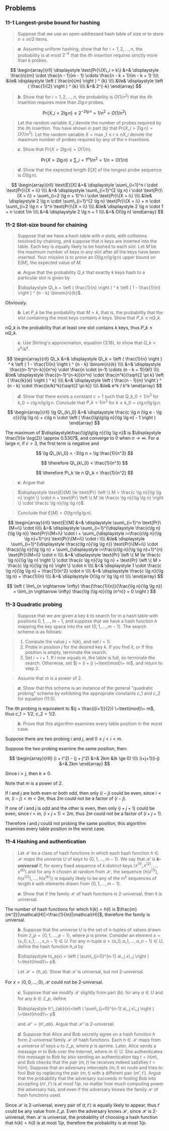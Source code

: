 ## Problems

### 11-1 Longest-probe bound for hashing

> Suppose that we use an open-addressed hash table of size $m$ to store $n \le m/2$ items.

> __*a*__. Assuming uniform hashing, show that for $i=1,2,\dots,n$, the probability is at most $2^{-k}$ that the $i$th insertion requires strictly more than $k$ probes.

$$
\begin{array}{rll}
\displaystyle \text{Pr}\{X\_i > k\} &=& 
\displaystyle \frac{n}{m} \cdot \frac{n - 1}{m - 1} \cdots \frac{n - k + 1}{m - k + 1} \\\\
&\le& \displaystyle \left ( \frac{n}{m} \right ) ^ {k} \\\\
&\le& \displaystyle \left ( \frac{1}{2} \right ) ^ {k} \\\\
&=& 2^{-k}
\end{array}
$$

> __*b*__. Show that for $i=1,2,\dots,n$, the probability is $O(1/n^2)$ that the $i$th insertion requires more than $2\lg n$ probes.

$$
\displaystyle \text{Pr}\{X\_i > 2\lg n\} \le 2^{-2 \lg n} = 1/n^2 = O(1/n^2)
$$

> Let the random variable $X\_i$ denote the number of probes required by the $i$th insertion. You have shown in part (b) that $\text{Pr}\{X\_i > 2\lg n\} = O(1/n^2)$. Let the random variable $X = \max\_{1 \le i \le n} X\_i$ denote the maximum number of probes required by any of the $n$ insertions.

> __*c*__. Show that $\text{Pr}\{ X > 2\lg n\}=O(1/n)$.

$$
\text{Pr}\{ X > 2\lg n\}\le\sum\_{i=1}^n 1/n^2 = 1/n =O(1/n)
$$

> __*d*__. Show that the expected length $\text{E}[X]$ of the longest probe sequence is $O(\lg n)$.

$$
\begin{array}{rll}
\text{E}[X] 
&=& \displaystyle \sum\_{i=1}^n i \cdot \text{Pr}\{X = i\} \\\\
&=& \displaystyle \sum\_{i=1}^{2 \lg n} i \cdot \text{Pr}\{X = i\} + \sum\_{i=2 \lg n + 1}^n i \cdot \text{Pr}\{X = i\} \\\\ 
&\le& \displaystyle 2 \lg n \cdot \sum\_{i=1}^{2 \lg n} \text{Pr}\{X = i\} + n \cdot \sum\_{i=2 \lg n + 1}^n \text{Pr}\{X = i\} \\\\ 
&\le& \displaystyle 2 \lg n \cdot 1 + n \cdot 1/n \\\\ 
&=& \displaystyle 2 \lg n + 1 \\\\ 
&=& O(\lg n)
\end{array}
$$

### 11-2 Slot-size bound for chaining

> Suppose that we have a hash table with $n$ slots, with collisions resolved by chaining, and suppose that $n$ keys are inserted into the table. Each key is equally likely to be hashed to each slot. Let $M$ be the maximum number of keys in any slot after all the keys have been inserted. Your mission is to prove an $O(\lg n/\lg\lg n)$ upper bound on $\text{E}[M]$, the expected value of $M$.

> __*a*__. Argue that the probability $Q\_k$ that exactly $k$ keys hash to a particular slot is given by

> $\displaystyle Q\_k = \left ( \frac{1}{n} \right ) ^ k \left ( 1 - \frac{1}{n} \right ) ^ {n - k} \binom{n}{k}$.

Obviously.

> __*b*__. Let $P\_k$ be the probability that $M = k$, that is, the probability that the slot containing the most keys contains $k$ keys. Show that $P\_k \le n Q\_k$.

$nQ\_k$ is the probability that at least one slot contains $k$ keys, thus $P\_k \le nQ\_k$.

> __*c*__. Use Stirling's approximation, equation (3.18), to show that $Q\_k < e^k / k^k$.

$$
\begin{array}{rll}
Q\_k &=& \displaystyle Q\_k = \left ( \frac{1}{n} \right ) ^ k \left ( 1 - \frac{1}{n} \right ) ^ {n - k} \binom{n}{k} \\\\
&=& \displaystyle \frac{(n-1)^{n-k}}{n^n} \cdot \frac{n \cdot (n-1) \cdots (n - k + 1)}{k!} \\\\
&\le& \displaystyle \frac{(n-1)^{n-k}}{n^n} \cdot \frac{n^k}{\sqrt{2 \pi k} \left ( \frac{k}{e} \right ) ^ k} \\\\
&=& \displaystyle \left ( \frac{n - 1}{n} \right ) ^ {n - k} \cdot \frac{(e/k)^k}{\sqrt{2 \pi k}} \\\\
&\le& e^k / k^k
\end{array}
$$

> __*d*__. Show that there exists a constant $c>1$ such that $Q\_{k\_0} < 1/n^3$ for $k\_0 = c \lg n / \lg \lg n$. Conclude that $P\_k < 1/n^2$ for $k \ge k\_0 = c\lg n/ \lg \lg n$.

$$
\begin{array}{rll}
\lg Q\_{k\_0} 
&=& \displaystyle \frac{c \lg n (\lg e - \lg c)}{\lg \lg n} + c\lg n \cdot \left ( \frac{\lg\lg\lg n}{\lg \lg n} - 1 \right )
\end{array}
$$

The maximum of $\displaystyle\frac{\lg\lg\lg n}{\lg \lg n}$ is $\displaystyle \frac{1}{e \log(2)} \approx 0.5307$, and converge to $0$ when $n \rightarrow \infty$. For a large $n$, if $c > 3$, the first term is negative and

$$
\lg Q\_{k\_0} < -3\lg n = \lg \frac{1}{n^3}
$$

$$
\therefore Q\_{k\_0} < \frac{1}{n^3}
$$

$$
\therefore P\_k \le n Q\_k < \frac{1}{n^2}
$$

> __*e*__. Argue that

> $\displaystyle \text{E}[M] \le \text{Pr} \left \{ M > \frac{c \lg n}{\lg \lg n} \right \} \cdot n + \text{Pr} \left \{ M \le \frac{c \lg n}{\lg \lg n} \right \} \cdot \frac{c \lg n}{\lg \lg n}$.

> Conclude that $E[M] = O(\lg n/ \lg \lg n)$.

$$
\begin{array}{rll}
\text{E}[M]
&=& \displaystyle \sum\_{i=1}^n \text{Pr}\{M=i\} \cdot i\\\\
&=& \displaystyle \sum\_{i=1}^{\displaystyle \frac{c\lg n}{\lg \lg n}} \text{Pr}\{M=i\} \cdot i + \sum\_{\displaystyle i=\frac{c\lg n}{\lg \lg n}+1}^{n} \text{Pr}\{M=i\} \cdot i \\\\
&\le& \displaystyle \sum\_{i=1}^{\displaystyle \frac{c\lg n}{\lg \lg n}} \text{Pr}\{M=i\} \cdot \frac{c\lg n}{\lg \lg n} + \sum\_{\displaystyle i=\frac{c\lg n}{\lg \lg n}+1}^{n} \text{Pr}\{M=i\} \cdot n \\\\
&=& \displaystyle \text{Pr} \left \{ M \le \frac{c \lg n}{\lg \lg n} \right \} \cdot \frac{c \lg n}{\lg \lg n} + \text{Pr} \left \{ M > \frac{c \lg n}{\lg \lg n} \right \} \cdot n \\\\
&<& \displaystyle 1 \cdot \frac{c \lg n}{\lg \lg n} + \frac{1}{n^2} \cdot n \\\\
&=& \displaystyle \frac{c \lg n}{\lg \lg n} + \frac{1}{n} \\\\
&=& \displaystyle O(\lg n/ \lg \lg n) \\\\
\end{array}
$$

$$
\left ( \lim\_{n \rightarrow \infty} \frac{\frac{1}{n}}{\frac{\lg n}{\lg \lg n}} = \lim\_{n \rightarrow \infty} \frac{\lg (\lg n)}{\lg (n^n)} = 0 \right )
$$

### 11-3 Quadratic probing

> Suppose that we are given a key $k$ to search for in a hash table with positions $0,1,\dots, m-1$, and suppose that we have a hash function $h$ mapping the key space into the set $\{0,1,\dots,m-1\}$. The search scheme is as follows:

> 1. Compute the value $j=h(k)$, and set $i=0$.
> 2. Probe in position $j$ for the desired key $k$. If you find it, or if this position is empty, terminate the search.
> 3. Set $i = i + 1$. If $i$ now equals $m$, the table is full, so terminate the search. Otherwise, set $j = (i + j) \~\text{mod}\~ m$, and return to step 2.

> Assume that $m$ is a power of 2.

> __*a*__. Show that this scheme is an instance of the general "quadratic probing" scheme by exhibiting the appropriate constants $c\_1$ and $c\_2$ for equation (11.5).

The $i$th probing is equivalent to $(j + \frac{i(i+1)}{2}) \~\text{mod}\~ m$, thus $c\_1 = 1/2$, $c\_2 = 1/2$.

> __*b*__. Prove that this algorithm examines every table position in the worst case.

Suppose there are two probing $i$ and $j$, and $0 \le j < i < m$.

Suppose the two probing examine the same position, then:

$$
\begin{array}{rlll}
(i + i^2) - (j + j^2) &=& 2km &(k \ge 0) \\\\
(i+j+1)(i-j) &=& 2km
\end{array}
$$

Since $i > j$, then $k \ne 0$.

Note that $m$ is a power of 2.

If $i$ and $j$ are both even or both odd, then only $(i-j)$ could be even, since $i < m$, $(i - j) < m < 2m$, thus $2m$ could not be a factor of $(i - j)$.

If one of $i$ and $j$ is odd and the other is even, then only $(i + j + 1)$ could be even, since $i < m$, $(i + j + 1) < 2m$, thus $2m$ could not be a factor of $(i + j + 1)$.

Therefore $i$ and $j$ could not probing the same position, this algorithm examines every table position in the worst case.

### 11-4 Hashing and authentication

> Let $\mathcal{H}$ be a class of hash functions in which each hash function $h \in \mathcal{H}$ maps the universe $U$ of keys to $\{ 0, 1, \dots, m - 1\}$. We say that $\mathcal{H}$ is __*k-universal*__ if, for every fixed sequence of $k$ distinct keys $\langle x^{(1)}, x^{(2)}, \dots, x^{(k)} \rangle$ and for any $h$ chosen at random from $\mathcal{H}$, the sequence $\langle h(x^{(1)}), h(x^{(2)}), \dots, h(x^{(k)}) \rangle$ is equally likely to be any of the $m^k$ sequences of length $k$ with elements drawn from $\{ 0, 1, \dots, m - 1 \}$.

> __*a*__. Show that if the family $\mathcal{H}$ of hash functions is 2-universal, then it is universal.

The number of hash functions for which $h(k)=h(l)$ is $\frac{m}{m^2}|\mathcal{H}|=\frac{1}{m}|\mathcal{H}|$, therefore the family is universal.

> __*b*__. Suppose that the universe $U$ is the set of $n$-tuples of values drawn from $\mathbb{Z}\_p = \{ 0, 1, \dots, p - 1 \}$, where $p$ is prime. Consider an element $x = \langle x\_0, x\_1, \dots, x\_{n-1} \rangle \in U$. For any $n$-tuple $a = \langle a\_0, a\_1, \dots, a\_{n-1} \rangle \in U$, define the hash function $h\_a$ by

> $\displaystyle h\_a(x) = \left ( \sum\_{j=0}^{n-1} a\_j x\_j \right ) \~\text{mod}\~ p$.

> Let $\mathcal{H}=\{h\_a\}$. Show that $\mathcal{H}$ is universal, but not 2-universal.

For $x = \langle 0, 0, \dots, 0 \rangle$, $\mathcal{H}$ could not be 2-universal.

> __*c*__. Suppose that we modify $\mathcal{H}$ slightly from part (b): for any $a \in U$ and for any $b \in \mathbb{Z}\_p$, define

> $\displaystyle h'\_{ab}(x)=\left ( \sum\_{j=0}^{n-1} a\_j x\_j \right ) \~\text{mod}\~ p$

> and $\mathcal{H}'=\{h'\_{ab}\}$. Argue that $\mathcal{H}'$ is 2-universal.

> __*d*__. Suppose that Alice and Bob secretly agree on a hash function $h$ form 2-universal family $\mathcal{H}$ of hash functions. Each $h \in \mathcal{H}$ maps from a universe of keys $u$ to $\mathbb{Z}\_p$, where $p$ is aprime. Later, Alice sends a message $m$ to Bob over the Internet, where $m \in U$. She authenticates this message to Bob by also sending an authentication tag $t = h(m)$, and Bob checks that the pair $(m, t)$ he receives indeed satisfies $t = h(m)$. Suppose that an adversary intercepts $(m, t)$ en route and tries to fool Bob by replacing the pair $(m, t)$ with a different pair $(m', t')$. Argue that the probability that the adversary succeeds in fooling Bob into accepting $(m', t')$ is at most $1/p$, no matter how much computing power the adversary has, and even if the adversary knows the family $\mathcal{H}$ of hash functions used.

Since $\mathcal{H}$ is 2-universal, every pair of $\langle t, t' \rangle$ is equally likely to appear, thus $t'$ could be any value from $\mathbb{Z}\_p$. Even the adversary knows $\mathcal{H}$, since $\mathcal{H}$ is 2-universal, then $\mathcal{H}$ is universal, the probability of choosing a hash function that $h(k)=h(l)$ is at most $1/p$, therefore the probability is at most $1/p$.
